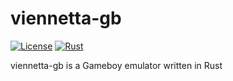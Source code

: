 # viennetta-gb
[![License](https://img.shields.io/github/license/jenningsfan/viennetta-gb)](LICENSE)
[![Rust](https://img.shields.io/badge/language-rust-maroon)](https://www.rust-lang.org/)

viennetta-gb is a Gameboy emulator written in Rust

<!---
TODO: expand README
-->
